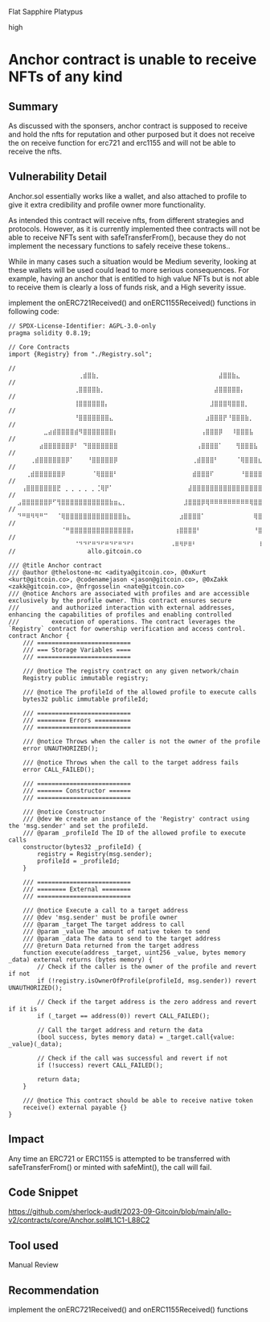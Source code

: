 Flat Sapphire Platypus

high

# Anchor contract is unable to receive NFTs of any kind
## Summary
As discussed with the sponsers, anchor contract is supposed to receive and hold the nfts for reputation and other purposed but it does not receive the on receive function for erc721 and erc1155 and will not be able to receive the nfts.
## Vulnerability Detail
Anchor.sol essentially works like a wallet, and also attached to profile to give it extra credibility and profile owner more functionality.

As intended this contract will receive nfts, from different strategies and protocols. However, as it is currently implemented thee contracts will not be able to receive NFTs sent with safeTransferFrom(), because they do not implement the necessary functions to safely receive these tokens..

While in many cases such a situation would be Medium severity, looking at these wallets will be used could lead to more serious consequences. For example, having an anchor that is entitled to high value NFTs but is not able to receive them is clearly a loss of funds risk, and a High severity issue.

implement the onERC721Received() and onERC1155Received() functions in following code:

```solidity
// SPDX-License-Identifier: AGPL-3.0-only
pragma solidity 0.8.19;

// Core Contracts
import {Registry} from "./Registry.sol";

// ⠀⠀⠀⠀⠀⠀⠀⠀⠀⠀⠀⠀⠀⠀⠀⠀⢀⣾⣿⣷⡀⠀⠀⠀⠀⠀⠀⠀⠀⠀⠀⠀⠀⠀⠀⠀⠀⠀⠀⠀⠀⠀⠀⠀⠀⠀⠀⠀⣼⣿⣿⣷⣄⠀⠀⠀⠀⠀⠀⠀⠀⠀⠀⠀⢸⣿⣿⣿⣗⠀⠀⠀⢸⣿⣿⣿⡯⠀⠀⠀⠀⠀⠀⠀⠀⠀⠀⠀⠀⠀⠀⠀⠀⠀⠀⠀⠀⠀⠀⠀
// ⠀⠀⠀⠀⠀⠀⠀⠀⠀⠀⠀⠀⠀⠀⠀⢀⣿⣿⣿⣿⣷⡀⠀⠀⠀⠀⠀⠀⠀⠀⠀⠀⠀⠀⠀⠀⠀⠀⠀⠀⠀⠀⠀⠀⠀⠀⠀⣼⣿⣿⣿⣿⣿⡄⠀⠀⠀⠀⠀⠀⠀⠀⠀⠀⢸⣿⣿⣿⣗⠀⠀⠀⢸⣿⣿⣿⡯⠀⠀⠀⠀⠀⠀⠀⠀⠀⠀⠀⠀⠀⠀⠀⠀⠀⠀⠀⠀⠀⠀⠀
// ⠀⠀⠀⠀⠀⠀⠀⠀⠀⠀⠀⠀⠀⠀⠀⢸⣿⣿⣿⣿⣿⣿⡄⠀⠀⠀⠀⠀⠀⠀⠀⠀⠀⠀⠀⠀⠀⠀⠀⠀⠀⠀⠀⠀⠀⠀⣸⣿⣿⣿⢿⣿⣿⣿⡀⠀⠀⠀⠀⠀⠀⠀⠀⠀⢸⣿⣿⣿⣗⠀⠀⠀⢸⣿⣿⣿⡯⠀⠀⠀⠀⠀⠀⠀⠀⠀⠀⠀⠀⠀⠀⠀⠀⠀⠀⠀⠀⠀⠀⠀
// ⠀⠀⠀⠀⠀⠀⠀⠀⠀⠀⠀⠀⠀⠀⠀⠘⣿⣿⣿⣿⣿⣿⣿⣄⠀⠀⠀⠀⠀⠀⠀⠀⠀⠀⠀⠀⠀⠀⠀⠀⠀⠀⠀⠀⠀⣰⣿⣿⣿⡟⠘⣿⣿⣿⣷⡀⠀⠀⠀⠀⠀⠀⠀⠀⢸⣿⣿⣿⣗⠀⠀⠀⢸⣿⣿⣿⡯⠀⠀⠀⠀⠀⠀⠀⠀⠀⠀⠀⠀⠀⠀⠀⠀⠀⠀⠀⠀⠀⠀⠀
// ⠀⠀⠀⠀⠀⠀⠀⠀⣀⣴⣾⣿⣿⣿⣿⣾⠻⣿⣿⣿⣿⣿⣿⣿⡆⠀⠀⠀⠀⠀⠀⠀⠀⠀⠀⠀⠀⠀⠀⠀⠀⠀⠀⠀⢠⣿⣿⣿⡿⠀⠀⠸⣿⣿⣿⣧⠀⠀⠀⠀⠀⠀⠀⠀⢸⣿⣿⣿⣗⠀⠀⠀⢸⣿⣿⣿⡯⠀⠀⠀⠀⠀⠀⢀⣠⣴⣴⣶⣶⣶⣦⣦⣀⡀⠀⠀⠀⠀⠀⠀
// ⠀⠀⠀⠀⠀⠀⠀⣴⣿⣿⣿⣿⣿⣿⡿⠃⠀⠙⣿⣿⣿⣿⣿⣿⣿⠀⠀⠀⠀⠀⠀⠀⠀⠀⠀⠀⠀⠀⠀⠀⠀⠀⠀⢠⣿⣿⣿⣿⠁⠀⠀⠀⢻⣿⣿⣿⣧⠀⠀⠀⠀⠀⠀⠀⢸⣿⣿⣿⣗⠀⠀⠀⢸⣿⣿⣿⡯⠀⠀⠀⠀⣠⣾⣿⣿⣿⣿⣿⣿⣿⣿⣿⣿⣿⣶⡀⠀⠀⠀⠀
// ⠀⠀⠀⠀⠀⢀⣾⣿⣿⣿⣿⣿⣿⡿⠁⠀⠀⠀⠘⣿⣿⣿⣿⣿⡿⠀⠀⠀⠀⠀⠀⠀⠀⠀⠀⠀⠀⠀⠀⠀⠀⠀⢀⣾⣿⣿⣿⠃⠀⠀⠀⠀⠈⢿⣿⣿⣿⣆⠀⠀⠀⠀⠀⠀⢸⣿⣿⣿⣗⠀⠀⠀⢸⣿⣿⣿⡯⠀⠀⠀⣰⣿⣿⣿⡿⠋⠁⠀⠀⠈⠘⠹⣿⣿⣿⣿⣆⠀⠀⠀
// ⠀⠀⠀⠀⢀⣾⣿⣿⣿⣿⣿⣿⡿⠀⠀⠀⠀⠀⠀⠈⢿⣿⣿⣿⠃⠀⠀⠀⠀⠀⠀⠀⠀⠀⠀⠀⠀⠀⠀⠀⠀⠀⣾⣿⣿⣿⠏⠀⠀⠀⠀⠀⠀⠘⣿⣿⣿⣿⡄⠀⠀⠀⠀⠀⢸⣿⣿⣿⣗⠀⠀⠀⢸⣿⣿⣿⡯⠀⠀⢰⣿⣿⣿⣿⠁⠀⠀⠀⠀⠀⠀⠀⠘⣿⣿⣿⣿⡀⠀⠀
// ⠀⠀⠀⢠⣿⣿⣿⣿⣿⣿⣿⣟⠀⡀⢀⠀⡀⢀⠀⡀⢈⢿⡟⠁⠀⠀⠀⠀⠀⠀⠀⠀⠀⠀⠀⠀⠀⠀⠀⠀⠀⣼⣿⣿⣿⣿⣿⣿⣿⣿⣿⣿⣿⣿⣿⣿⣿⣿⣿⡄⠀⠀⠀⠀⢸⣿⣿⣿⣗⠀⠀⠀⢸⣿⣿⣿⡯⠀⠀⢸⣿⣿⣿⣗⠀⠀⠀⠀⠀⠀⠀⠀⠀⣿⣿⣿⣿⡇⠀⠀
// ⠀⠀⣠⣿⣿⣿⣿⣿⣿⡿⠋⢻⣿⣿⣿⣿⣿⣿⣿⣿⣿⣿⣿⣷⣶⣄⡀⠀⠀⠀⠀⠀⠀⠀⠀⠀⠀⠀⠀⠀⣸⣿⣿⣿⡿⢿⠿⠿⠿⠿⠿⠿⠿⠿⠿⢿⣿⣿⣿⣷⡀⠀⠀⠀⢸⣿⣿⣿⣗⠀⠀⠀⢸⣿⣿⣿⡯⠀⠀⠸⣿⣿⣿⣷⡀⠀⠀⠀⠀⠀⠀⠀⢠⣿⣿⣿⣿⠂⠀⠀
// ⠀⠀⠙⠛⠿⠻⠻⠛⠉⠀⠀⠈⢿⣿⣿⣿⣿⣿⣿⣿⣿⣿⣿⣿⣿⣿⣷⣄⠀⠀⠀⠀⠀⠀⠀⠀⠀⠀⠀⣰⣿⣿⣿⣿⠁⠀⠀⠀⠀⠀⠀⠀⠀⠀⠀⠀⢿⣿⣿⣿⣧⠀⠀⠀⢸⣿⣿⣿⣗⠀⠀⠀⢸⣿⣿⣿⡯⠀⠀⠀⢻⣿⣿⣿⣷⣀⢀⠀⠀⠀⡀⣰⣾⣿⣿⣿⠏⠀⠀⠀
// ⠀⠀⠀⠀⠀⠀⠀⠀⠀⠀⠀⠀⠈⠛⣿⣿⣿⣿⣿⣿⣿⣿⣿⣿⣿⣿⣿⣿⡄⠀⠀⠀⠀⠀⠀⠀⠀⠀⢰⣿⣿⣿⣿⠃⠀⠀⠀⠀⠀⠀⠀⠀⠀⠀⠀⠀⠘⣿⣿⣿⣿⣧⠀⠀⢸⣿⣿⣿⣗⠀⠀⠀⢸⣿⣿⣿⡯⠀⠀⠀⠀⠹⢿⣿⣿⣿⣿⣾⣾⣷⣿⣿⣿⣿⡿⠋⠀⠀⠀⠀
// ⠀⠀⠀⠀⠀⠀⠀⠀⠀⠀⠀⠀⠀⠀⠀⠈⠙⠙⠋⠛⠙⠋⠛⠙⠋⠛⠙⠋⠃⠀⠀⠀⠀⠀⠀⠀⠀⠠⠿⠻⠟⠿⠃⠀⠀⠀⠀⠀⠀⠀⠀⠀⠀⠀⠀⠀⠀⠸⠟⠿⠟⠿⠆⠀⠸⠿⠿⠟⠯⠀⠀⠀⠸⠿⠿⠿⠏⠀⠀⠀⠀⠀⠈⠉⠻⠻⡿⣿⢿⡿⡿⠿⠛⠁⠀⠀⠀⠀⠀⠀
//                    allo.gitcoin.co

/// @title Anchor contract
/// @author @thelostone-mc <aditya@gitcoin.co>, @0xKurt <kurt@gitcoin.co>, @codenamejason <jason@gitcoin.co>, @0xZakk <zakk@gitcoin.co>, @nfrgosselin <nate@gitcoin.co>
/// @notice Anchors are associated with profiles and are accessible exclusively by the profile owner. This contract ensures secure
///         and authorized interaction with external addresses, enhancing the capabilities of profiles and enabling controlled
///         execution of operations. The contract leverages the `Registry` contract for ownership verification and access control.
contract Anchor {
    /// ==========================
    /// === Storage Variables ====
    /// ==========================

    /// @notice The registry contract on any given network/chain
    Registry public immutable registry;

    /// @notice The profileId of the allowed profile to execute calls
    bytes32 public immutable profileId;

    /// ==========================
    /// ======== Errors ==========
    /// ==========================

    /// @notice Throws when the caller is not the owner of the profile
    error UNAUTHORIZED();

    /// @notice Throws when the call to the target address fails
    error CALL_FAILED();

    /// ==========================
    /// ======= Constructor ======
    /// ==========================

    /// @notice Constructor
    /// @dev We create an instance of the 'Registry' contract using the 'msg.sender' and set the profileId.
    /// @param _profileId The ID of the allowed profile to execute calls
    constructor(bytes32 _profileId) {
        registry = Registry(msg.sender);
        profileId = _profileId;
    }

    /// ==========================
    /// ======== External ========
    /// ==========================

    /// @notice Execute a call to a target address
    /// @dev 'msg.sender' must be profile owner
    /// @param _target The target address to call
    /// @param _value The amount of native token to send
    /// @param _data The data to send to the target address
    /// @return Data returned from the target address
    function execute(address _target, uint256 _value, bytes memory _data) external returns (bytes memory) {
        // Check if the caller is the owner of the profile and revert if not
        if (!registry.isOwnerOfProfile(profileId, msg.sender)) revert UNAUTHORIZED();

        // Check if the target address is the zero address and revert if it is
        if (_target == address(0)) revert CALL_FAILED();

        // Call the target address and return the data
        (bool success, bytes memory data) = _target.call{value: _value}(_data);

        // Check if the call was successful and revert if not
        if (!success) revert CALL_FAILED();

        return data;
    }

    /// @notice This contract should be able to receive native token
    receive() external payable {}
}
```
## Impact
Any time an ERC721 or ERC1155 is attempted to be transferred with safeTransferFrom() or minted with safeMint(), the call will fail.
## Code Snippet
https://github.com/sherlock-audit/2023-09-Gitcoin/blob/main/allo-v2/contracts/core/Anchor.sol#L1C1-L88C2
## Tool used

Manual Review

## Recommendation
implement the onERC721Received() and onERC1155Received() functions 